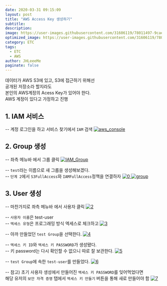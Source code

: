 ```yaml
---
date: 2020-03-31 09:15:09
layout: post
title: "AWS Access Key 생성하기"
subtitle:
description:
image: https://user-images.githubusercontent.com/31606119/78011497-9caedb00-737e-11ea-9ad7-85efd4301597.png
optimized_image: https://user-images.githubusercontent.com/31606119/78011497-9caedb00-737e-11ea-9ad7-85efd4301597.png
category: ETC
tags:
  - ETC
  - AWS
author: JHLeeeMe
paginate: false
---
```


데이터가 AWS S3에 있고, S3에 접근하기 위해선  
공개된 저장소라 할지라도  
본인의 AWS계정의 Acess Key가 있어야 한다.   
AWS 계정이 있다고 가정하고 진행

## 1. IAM 서비스
-- 계정 로그인을 하고 서비스 찾기에서 ```IAM``` 검색 
<a href="https://user-images.githubusercontent.com/31606119/78011497-9caedb00-737e-11ea-9ad7-85efd4301597.png">
![aws_console](https://user-images.githubusercontent.com/31606119/78011497-9caedb00-737e-11ea-9ad7-85efd4301597.png)
</a>

## 2. Group 생성
-- 좌측 메뉴바 에서 그룹 클릭
<a href="https://user-images.githubusercontent.com/31606119/78013107-f1ebec00-7380-11ea-8de1-edc1f2822cab.png">
![IAM_Group](https://user-images.githubusercontent.com/31606119/78013107-f1ebec00-7380-11ea-8de1-edc1f2822cab.png)
</a>

-- ```test```라는 이름으로 새 그룹을 생성해보겠다.  
-- ```단계 2```에서 ```S3FullAccess```와 ```IAMFullAccess```정책을 연결하자
<a href="https://user-images.githubusercontent.com/31606119/78013080-e993b100-7380-11ea-9aff-465951b98a81.png">
![0](https://user-images.githubusercontent.com/31606119/78013080-e993b100-7380-11ea-9aff-465951b98a81.png)
</a>
<a href="https://user-images.githubusercontent.com/31606119/78013331-498a5780-7381-11ea-874b-1d5c3ed211dd.png">
![group](https://user-images.githubusercontent.com/31606119/78013331-498a5780-7381-11ea-874b-1d5c3ed211dd.png)
</a>

## 3. User 생성
-- 마찬가지로 좌측 메뉴바 에서 사용자 클릭
<a href="https://user-images.githubusercontent.com/31606119/78013090-ebf60b00-7380-11ea-8a2b-cef1158018c0.png">
![2](https://user-images.githubusercontent.com/31606119/78013090-ebf60b00-7380-11ea-8a2b-cef1158018c0.png)
</a>

-- ```사용자 이름```은 test-user  
-- ```엑세스 유형```은 프로그래밍 방식 엑세스로 체크하고
<a href="https://user-images.githubusercontent.com/31606119/78013091-ec8ea180-7380-11ea-9395-008c3b084c14.png">
![3](https://user-images.githubusercontent.com/31606119/78013091-ec8ea180-7380-11ea-9395-008c3b084c14.png)
</a>

-- 아까 만들었던 ```test Group```을 선택한다.
<a href="https://user-images.githubusercontent.com/31606119/78013093-ed273800-7380-11ea-9abf-b987bb992b26.png">
![4](https://user-images.githubusercontent.com/31606119/78013093-ed273800-7380-11ea-9abf-b987bb992b26.png)
</a>

-- ```엑세스 키 ID```와 ```엑세스 키 PASSWORD```가 생성됐다.  
-- 키 password는 다시 확인할 수 없으니 따로 잘 보관한다.
<a href="https://user-images.githubusercontent.com/31606119/78013094-edbfce80-7380-11ea-8488-b0d6378f7d38.png">
![5](https://user-images.githubusercontent.com/31606119/78013094-edbfce80-7380-11ea-8488-b0d6378f7d38.png)
</a>

-- ```test Group```에 속한 ```test-user```를 만들었다.
<a href="https://user-images.githubusercontent.com/31606119/78013096-ee586500-7380-11ea-9c01-0d6fb5a95a79.png">
![6](https://user-images.githubusercontent.com/31606119/78013096-ee586500-7380-11ea-9c01-0d6fb5a95a79.png)
</a>

-- 참고) 초기 사용자 생성에서 만들어진 ```엑세스 키 PASSWORD```를 잊어먹었다면  
해당 유저의 ```보안 자격 증명``` 탭에서 ```엑세스 키 만들기``` 버튼을 통해 새로 만들어야 함
<a href="https://user-images.githubusercontent.com/31606119/78013099-eef0fb80-7380-11ea-9f92-88ef1887ddd5.png">
![7](https://user-images.githubusercontent.com/31606119/78013099-eef0fb80-7380-11ea-9f92-88ef1887ddd5.png)
</a>

